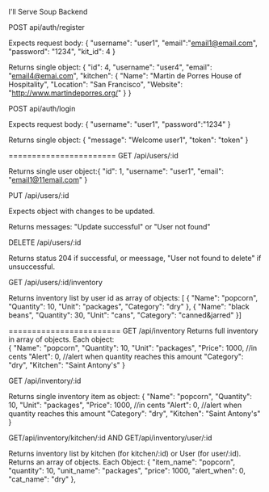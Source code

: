 I'll Serve Soup Backend

POST api/auth/register 

  Expects request body: 
    {
      "username": "user1",
      "email":"email1@email.com",
      "password": "1234",
      "kit_id": 4
    }
    
  Returns single object:
    {
      "id": 4,
      "username": "user4",
      "email": "email4@emai.com",
      "kitchen": {
        "Name": "Martin de Porres House of Hospitality",
        "Location": "San Francisco",
        "Website": "http://www.martindeporres.org/"
      }
    }

POST api/auth/login

  Expects request body:
    {
    "username": "user1",
    "password":"1234"
    }
    
  Returns single object:
    {
      "message": "Welcome user1",
      "token": "token"
    }

=======================
GET /api/users/:id

Returns single user object:{
  "id": 1,
  "username": "user1",
  "email": "email1@11email.com"
}

PUT /api/users/:id 

Expects object with changes to be updated. 

Returns messages: "Update successful" or "User not found"

DELETE /api/users/:id

Returns status 204 if successful, or meessage, "User not found to delete" if unsuccessful. 

GET /api/users/:id/inventory
  
  Returns inventory list by user id as array of objects: 
  [
  {
    "Name": "popcorn",
    "Quantity": 10,
    "Unit": "packages",
    "Category": "dry"
  },
  {
    "Name": "black beans",
    "Quantity": 30,
    "Unit": "cans",
    "Category": "canned&jarred"
  }]
  
  ========================
  GET /api/inventory
  Returns full inventory in array of objects. Each object:  
  {
    "Name": "popcorn",
    "Quantity": 10,
    "Unit": "packages",
    "Price": 1000,  //in cents
    "Alert": 0,     //alert when quantity reaches this amount
    "Category": "dry",
    "Kitchen": "Saint Antony's"
  }

GET /api/inventory/:id 

Returns single inventory item as object: { "Name": "popcorn", "Quantity": 10, "Unit": "packages", "Price": 1000, //in cents "Alert": 0, //alert when quantity reaches this amount "Category": "dry", "Kitchen": "Saint Antony's" }

GET/api/inventory/kitchen/:id
AND
GET/api/inventory/user/:id

Returns inventory list by kitchen (for kitchen/:id) or User (for user/:id). Returns an array of objects. Each Object: 
  {
    "item_name": "popcorn",
    "quantity": 10,
    "unit_name": "packages",
    "price": 1000,
    "alert_when": 0,
    "cat_name": "dry"
  },


  

